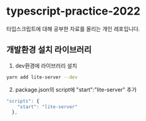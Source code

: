# typescript-practice-2022

타입스크립트에 대해 공부한 자료를 올리는 개인 레포입니다.

## 개발환경 설치 라이브러리

1. dev환경에 라이브러리 설치

```bash
yarn add lite-server --dev
```

2. package.json의 script에 "start":"lite-server" 추가

```javascript
"scripts": {
    "start": "lite-server"
  },
```

